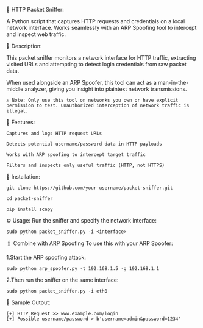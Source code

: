 🧬 HTTP Packet Sniffer:

A Python script that captures HTTP requests and credentials on a local network interface. Works seamlessly with an ARP Spoofing tool to intercept and inspect web traffic.

📌 Description:

This packet sniffer monitors a network interface for HTTP traffic, extracting visited URLs and attempting to detect login credentials from raw packet data.

When used alongside an ARP Spoofer, this tool can act as a man-in-the-middle analyzer, giving you insight into plaintext network transmissions.

    ⚠️ Note: Only use this tool on networks you own or have explicit permission to test. Unauthorized interception of network traffic is illegal.

🚀 Features:

    Captures and logs HTTP request URLs

    Detects potential username/password data in HTTP payloads

    Works with ARP spoofing to intercept target traffic

    Filters and inspects only useful traffic (HTTP, not HTTPS)

🔧 Installation:

    git clone https://github.com/your-username/packet-sniffer.git

    cd packet-sniffer

    pip install scapy

⚙️ Usage:
Run the sniffer and specify the network interface:

    sudo python packet_sniffer.py -i <interface>

🖇️ Combine with ARP Spoofing
To use this with your ARP Spoofer:

1.Start the ARP spoofing attack:

    sudo python arp_spoofer.py -t 192.168.1.5 -g 192.168.1.1

2.Then run the sniffer on the same interface:

    sudo python packet_sniffer.py -i eth0

🧪 Sample Output:

    [+] HTTP Request >> www.example.com/login
    [+] Possible username/password > b'username=admin&password=1234'

    
    
